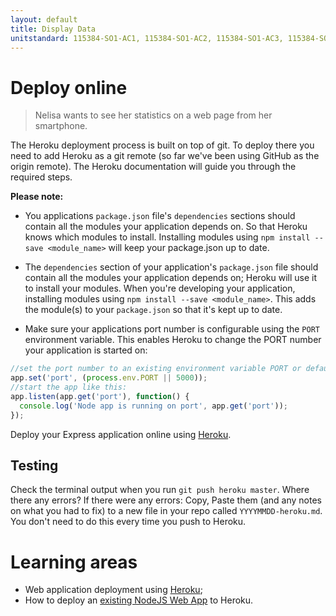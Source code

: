 ```yaml
---
layout: default
title: Display Data
unitstandard: 115384-SO1-AC1, 115384-SO1-AC2, 115384-SO1-AC3, 115384-SO1-AC4
---
```


# Deploy online

> Nelisa wants to see her statistics on a web page from her smartphone.

The Heroku deployment process is built on top of git. To deploy there you need to add Heroku as a git remote (so far we've been using GitHub as the origin remote). The Heroku documentation will guide you through the required steps.

**Please note:**

* You applications `package.json` file's `dependencies` sections should contain all the modules your application depends on. So that Heroku knows which modules to install. Installing modules using `npm install --save <module_name>` will keep your package.json up to date.

* The `dependencies` section of your application's `package.json` file should contain all the modules your application depends on; Heroku will use it to install your modules. When you're developing your application, installing modules using `npm install --save <module_name>`. This adds the module(s) to your `package.json` so that it's kept up to date.

* Make sure your applications port number is configurable using the `PORT` environment variable. This enables Heroku to change the PORT number your application is started on:

```javascript
//set the port number to an existing environment variable PORT or default to 5000
app.set('port', (process.env.PORT || 5000));
//start the app like this:
app.listen(app.get('port'), function() {
  console.log('Node app is running on port', app.get('port'));
});
```

Deploy your Express application online using [Heroku](https://devcenter.heroku.com/articles/deploying-nodejs).

## Testing

Check the terminal output when you run `git push heroku master`. Where there any errors? If there were any errors: Copy, Paste them (and any notes on what you had to fix) to a new file in your repo called `YYYYMMDD-heroku.md`. You don't need to do this every time you push to Heroku.

# Learning areas

* Web application deployment using [Heroku](https://devcenter.heroku.com/articles/deploying-nodejs);
* How to deploy an [existing NodeJS Web App](https://github.com/heroku/node-js-getting-started) to Heroku.
